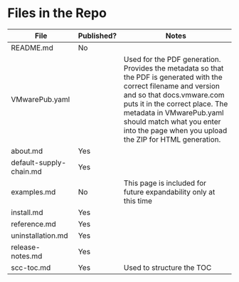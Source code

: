 # Files in the Repo

| File | Published? | Notes |
|------|------------|-------|
| README.md | No |  |
| VMwarePub.yaml |  | Used for the PDF generation. Provides the metadata so that the PDF is generated with the correct filename and version and so that docs.vmware.com puts it in the correct place. The metadata in VMwarePub.yaml should match what you enter into the page when you upload the ZIP for HTML generation.  |
| about.md | Yes |  |
| default-supply-chain.md | Yes |  |
| examples.md | No | This page is included for future expandability only at this time |
| install.md | Yes |  |
| reference.md | Yes | |
| uninstallation.md | Yes | |
| release-notes.md | Yes | |
| scc-toc.md | Yes | Used to structure the TOC |
